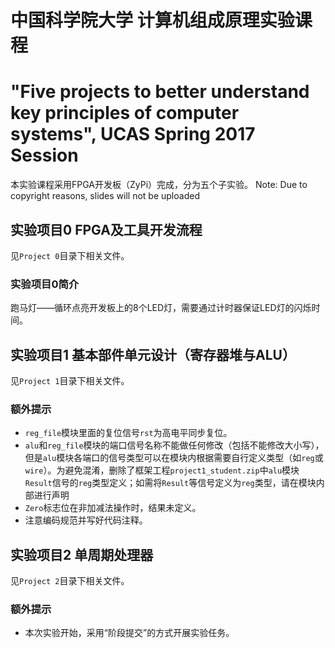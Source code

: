 # 中国科学院大学 计算机组成原理实验课程
# "Five projects to better understand key principles of computer systems", UCAS Spring 2017 Session
本实验课程采用FPGA开发板（ZyPi）完成，分为五个子实验。
Note: Due to copyright reasons, slides will not be uploaded

## 实验项目0 FPGA及工具开发流程
见`Project 0`目录下相关文件。
### 实验项目0简介
跑马灯——循环点亮开发板上的8个LED灯，需要通过计时器保证LED灯的闪烁时间。
## 实验项目1 基本部件单元设计（寄存器堆与ALU）
见`Project 1`目录下相关文件。
### 额外提示
 - `reg_file`模块里面的复位信号`rst`为高电平同步复位。
 - `alu`和`reg_file`模块的端口信号名称不能做任何修改（包括不能修改大小写），但是`alu`模块各端口的信号类型可以在模块内根据需要自行定义类型（如`reg`或`wire`）。为避免混淆，删除了框架工程`project1_student.zip`中`alu`模块`Result`信号的`reg`类型定义；如需将`Result`等信号定义为`reg`类型，请在模块内部进行声明
 - `Zero`标志位在非加减法操作时，结果未定义。
 - 注意编码规范并写好代码注释。
## 实验项目2 单周期处理器
见`Project 2`目录下相关文件。
### 额外提示
 - 本次实验开始，采用“阶段提交”的方式开展实验任务。
